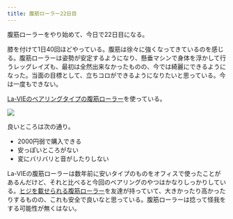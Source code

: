 ```yaml
---
title: 腹筋ローラー22日目
---
```

腹筋ローラーをやり始めて、今日で22日目になる。

膝を付けて1日40回ほどやっている。腹筋は徐々に強くなってきているのを感じる。腹筋ローラーは姿勢が安定するようになり、懸垂マシンで身体を浮かして行うレッグレイズも、最初は全然出来なかったものの、今では綺麗にできるようになった。当面の目標として、立ちコロができるようになりたいと思っている。今は一度もできない。

[La-VIEのベアリングタイプの腹筋ローラー](https://www.amazon.co.jp/dp/B07DNVTVVM)を使っている。

![](https://lh3.googleusercontent.com/docs/ADP-6oGTl5ayTfnqPAjDXYlJdOnIfvRnwD5OpkyT_yXcDlr9qzeigr3rQaT-Sf_8H_u_tvgPthmATUmI01RzkGP1Xryb1lQIutPOP2g22ap6rbUrd1yKlPoen3qOobQ3Uh0GOiMtCF4QkbMKwkLnV5fcQUAJIYRSaXaVPjgVyJ-ExWlDGPtXlJUV_zlIJFDgDhIDCn5YZkp010SBfN6kwr8LTfKy8XqXEgOqTJ-8-_wYc9Sf-DO1X3ikSM6I2SCfUlPT8BtHEdhxpqtPzoEIUVSXluYrON0OlOHlt3lop_-_wE0sdLxVDybqE95Wa82vVvgiYaSKVtoq770iM6y8Zx6D0qT00-d_FJNx6qK7WxBUsudA44ho8FvDIzxHtrMhTv9gVy6_-jYNV4rYf2EjN8zIb-qgncwmSM_E18A0eBLQ-PXYcB_uSkw1EpsCV0IGrqPJofLP_xfH8crp2DBTCOPnqsNujurt2zqt3hE4OE6w8mlZUE5ARW56NFAEfpyfTGe-0pNCLY5T3GWs3VluB9JhtX91bzJBfiDMpiRJnW5oan89mBT_GPsgwxWD6ff8W1CVrJQR-3dfUFB4AryPWFgIxDXojZkNqdMPWEYR7TGA0XRwzCeH7f4bC4jbxvIIC3nU04SkWk5W7VGRWbeg_js0U8mR9drJ9qkm8AnOryiIFqgRZET92UcKiav-5nYKVrI51Just_71SzVdNXiONn5P0bAbSffWxyoYR6BW9BB4kpg17Lb04lOIBejTZIXFrPpmUQLBjtLEhaaaPHkqxKsZHfxDhPBlrZdVw7wtqmZbVEEHoO-RHwxmJFVq9darXGd-lasoweklFz5gawfwVmKrREPfVj93D7VZR4L6x8TZ4-ngmOoj6sTZ9ICMqRwMS2tSelqrd6OsGO7Y50RazPiqaOxpHJ9SjRw_0IbCbx94sQ1lW13qF-uI7O0soKqTCN00tuTIQprxoZkE3-IlEeLs9vIv2bQxF284HXz8r1b0jTqekoWapjuRrcfZloWzbpNxNY_ISr3UVQAEjqFcxa1_-qZsATZDrt1sb6fqiB1A1V8gAcJkSldgr6Lm1RHnIkZ3Mqim73Ze_DpPnVUXjq9K8Rze3SYDmCjAxm6lgcR5I3As2GOzFgxGnTYLNYCeS3yVbAaIkCIIm9mjCCMb-dsuxeNut3wk0vsUTPmVUHmAogk1u5gO9b6n0BXMGMFWkrgO6Y8XMNBrSQZ9UzUUkGExYA6KdMbk4klys_JxQJxkmsNSFgLD)

良いところは次の通り。

*   2000円弱で購入できる
*   安っぽいところがない
*   変にバリバリと音がしたりしない

La-VIEの腹筋ローラーは数年前に安いタイプのものをオフィスで使ったことがあるんだけど、それと比べると今回のベアリングのやつはかなりしっかりしている。[ヒジを載せられる腹筋ローラー](https://www.amazon.co.jp/dp/B08MPRQ4PD)を友達が持っていて、大きかったり高かったりするものの、これも安全で良いなと思っている。腹筋ローラーは捻って怪我をする可能性が無くはない。
